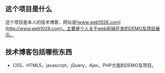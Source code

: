 ## 这个项目是什么
这个项目是本人的技术博客，网址是[www.web1026.com](http://www.web1026.com)。主要是个人关于web前端开发的DEMO及项目展示。

## 技术博客包括哪些东西
* CSS，HTML5，javascript，jQuery，Ajax，PHP方面的DEMO及项目。
